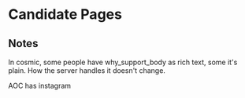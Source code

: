 # Candidate Pages

## Notes

In cosmic, some people have why_support_body as rich text, some it's plain.
How the server handles it doesn't change.

AOC has instagram
